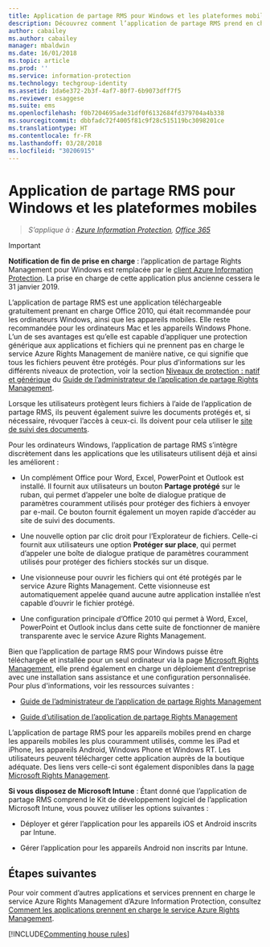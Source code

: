 ```yaml
---
title: Application de partage RMS pour Windows et les plateformes mobiles - AIP
description: Découvrez comment l’application de partage RMS prend en charge Azure RMS. L’application de partage RMS est une application téléchargeable gratuitement qui est nécessaire pour prendre en charge Office 2010, mais également recommandée pour les ordinateurs Windows et Mac, ainsi que les appareils mobiles.
author: cabailey
ms.author: cabailey
manager: mbaldwin
ms.date: 16/01/2018
ms.topic: article
ms.prod: ''
ms.service: information-protection
ms.technology: techgroup-identity
ms.assetid: 1da6e372-2b3f-4af7-80f7-6b9073dff7f5
ms.reviewer: esaggese
ms.suite: ems
ms.openlocfilehash: f0b7204695ade31df0f6132684fd379704a4b338
ms.sourcegitcommit: dbbfadc72f4005f81c9f28c515119bc3098201ce
ms.translationtype: HT
ms.contentlocale: fr-FR
ms.lasthandoff: 03/28/2018
ms.locfileid: "30206915"
---
```

# <a name="rms-sharing-application-for-windows-and-mobile-platforms"></a>Application de partage RMS pour Windows et les plateformes mobiles

>*S’applique à : [Azure Information Protection](https://azure.microsoft.com/pricing/details/information-protection), [Office 365](http://download.microsoft.com/download/E/C/F/ECF42E71-4EC0-48FF-AA00-577AC14D5B5C/Azure_Information_Protection_licensing_datasheet_EN-US.pdf)*

> [!IMPORTANT]
> **Notification de fin de prise en charge** : l’application de partage Rights Management pour Windows est remplacée par le [client Azure Information Protection](../rms-client/aip-client.md). La prise en charge de cette application plus ancienne cessera le 31 janvier 2019. 
 
L’application de partage RMS est une application téléchargeable gratuitement prenant en charge Office 2010, qui était recommandée pour les ordinateurs Windows, ainsi que les appareils mobiles. Elle reste recommandée pour les ordinateurs Mac et les appareils Windows Phone. L’un de ses avantages est qu’elle est capable d’appliquer une protection générique aux applications et fichiers qui ne prennent pas en charge le service Azure Rights Management de manière native, ce qui signifie que tous les fichiers peuvent être protégés. Pour plus d’informations sur les différents niveaux de protection, voir la section [Niveaux de protection : natif et générique](../rms-client/sharing-app-admin-guide-technical.md#levels-of-protection--native-and-generic) du [Guide de l’administrateur de l’application de partage Rights Management](../rms-client/sharing-app-admin-guide.md).

Lorsque les utilisateurs protègent leurs fichiers à l’aide de l’application de partage RMS, ils peuvent également suivre les documents protégés et, si nécessaire, révoquer l’accès à ceux-ci. Ils doivent pour cela utiliser le [site de suivi des documents](http://go.microsoft.com/fwlink/?LinkId=529562).

Pour les ordinateurs Windows, l’application de partage RMS s’intègre discrètement dans les applications que les utilisateurs utilisent déjà et ainsi les améliorent :

-   Un complément Office pour Word, Excel, PowerPoint et Outlook est installé. Il fournit aux utilisateurs un bouton **Partage protégé** sur le ruban, qui permet d’appeler une boîte de dialogue pratique de paramètres couramment utilisés pour protéger des fichiers à envoyer par e-mail. Ce bouton fournit également un moyen rapide d’accéder au site de suivi des documents.

-   Une nouvelle option par clic droit pour l’Explorateur de fichiers. Celle-ci fournit aux utilisateurs une option **Protéger sur place**, qui permet d’appeler une boîte de dialogue pratique de paramètres couramment utilisés pour protéger des fichiers stockés sur un disque.

-   Une visionneuse pour ouvrir les fichiers qui ont été protégés par le service Azure Rights Management. Cette visionneuse est automatiquement appelée quand aucune autre application installée n’est capable d’ouvrir le fichier protégé.

-   Une configuration principale d’Office 2010 qui permet à Word, Excel, PowerPoint et Outlook inclus dans cette suite de fonctionner de manière transparente avec le service Azure Rights Management.

Bien que l’application de partage RMS pour Windows puisse être téléchargée et installée pour un seul ordinateur via la page [Microsoft Rights Management](http://go.microsoft.com/fwlink/?LinkId=303970), elle prend également en charge un déploiement d’entreprise avec une installation sans assistance et une configuration personnalisée. Pour plus d'informations, voir les ressources suivantes :

-   [Guide de l’administrateur de l’application de partage Rights Management](../rms-client/sharing-app-admin-guide.md)

-   [Guide d’utilisation de l’application de partage Rights Management](../rms-client/sharing-app-user-guide.md)

L’application de partage RMS pour les appareils mobiles prend en charge les appareils mobiles les plus couramment utilisés, comme les iPad et iPhone, les appareils Android, Windows Phone et Windows RT. Les utilisateurs peuvent télécharger cette application auprès de la boutique adéquate. Des liens vers celle-ci sont également disponibles dans la [page Microsoft Rights Management](http://go.microsoft.com/fwlink/?LinkId=303970).

**Si vous disposez de Microsoft Intune** : Étant donné que l’application de partage RMS comprend le Kit de développement logiciel de l’application Microsoft Intune, vous pouvez utiliser les options suivantes :

-   Déployer et gérer l’application pour les appareils iOS et Android inscrits par Intune.

-   Gérer l’application pour les appareils Android non inscrits par Intune.


## <a name="next-steps"></a>Étapes suivantes
Pour voir comment d’autres applications et services prennent en charge le service Azure Rights Management d’Azure Information Protection, consultez [Comment les applications prennent en charge le service Azure Rights Management](applications-support.md).

[!INCLUDE[Commenting house rules](../includes/houserules.md)]
